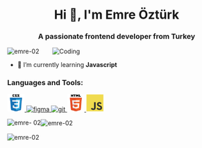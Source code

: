 

<!--
**emre-02/emre-02** is a ✨ _special_ ✨ repository because its `README.md` (this file) appears on your GitHub profile.

Here are some ideas to get you started:

- 🔭 I’m currently working on ...
- 🌱 I’m currently learning ...
- 👯 I’m looking to collaborate on ...
- 🤔 I’m looking for help with ...
- 💬 Ask me about ...
- 📫 How to reach me: ...
- 😄 Pronouns: ...
- ⚡ Fun fact: ...
-->

<h1 align="center">Hi 👋, I'm  Emre Öztürk</h1>
<h3 align="center">A passionate frontend developer from Turkey</h3>

<img align="right" alt="Coding" width="400" src="https://media.tenor.com/OjVjDqcWaIoAAAAd/stray-coding.gif">

<p align="left"> <img src="https://komarev.com/ghpvc/?username=emre-02&label=Profile%20views&color=0e75b6&style=flat" alt="emre-02" /> </p>

- 🌱 I’m currently learning **Javascript**



<h3 align="left">Languages and Tools:</h3>
<p align="left"> <a href="https://www.w3schools.com/css/" target="_blank" rel="noreferrer"> <img src="https://raw.githubusercontent.com/devicons/devicon/master/icons/css3/css3-original-wordmark.svg" alt="css3" width="40" height="40"/> </a> <a href="https://www.figma.com/" target="_blank" rel="noreferrer"> <img src="https://www.vectorlogo.zone/logos/figma/figma-icon.svg" alt="figma" width="40" height="40"/> </a> <a href="https://git-scm.com/" target="_blank" rel="noreferrer"> <img src="https://www.vectorlogo.zone/logos/git-scm/git-scm-icon.svg" alt="git" width="40" height="40"/> </a> <a href="https://www.w3.org/html/" target="_blank" rel="noreferrer"> <img src="https://raw.githubusercontent.com/devicons/devicon/master/icons/html5/html5-original-wordmark.svg" alt="html5" width="40" height="40"/> </a> <a href="https://developer.mozilla.org/en-US/docs/Web/JavaScript" target="_blank" rel="noreferrer"> <img src="https://raw.githubusercontent.com/devicons/devicon/master/icons/javascript/javascript-original.svg" alt="javascript" width="40" height="40"/> </a> </p>


<p><img align="left" src="https://github-readme-stats.vercel.app/api/top-langs?username=emre-02&show_icons=true&locale=en&layout=compact" alt="emre- 02" /></p>

<p> <img align="center" src="https://github-readme-stats.vercel.app/api?username=emre-02&show_icons=true&locale=en" alt ="emre-02" /></p>

<p><img align="center" src="https://github-readme-streak-stats.herokuapp.com/?user=emre-02&" alt= "emre-02" /></p>


